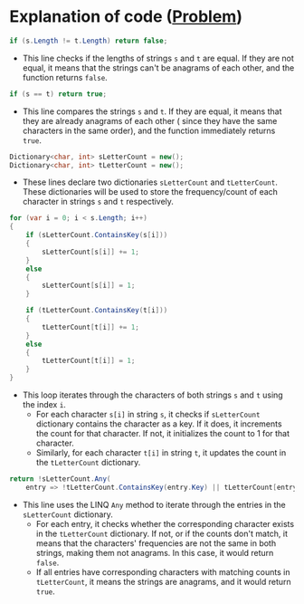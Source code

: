 # Explanation of code ([Problem](https://leetcode.com/problems/valid-anagram/))

```csharp
if (s.Length != t.Length) return false;
```

- This line checks if the lengths of strings `s` and `t` are equal. If they are not equal, it means that the strings
  can't be anagrams of each other, and the function returns `false`.

```csharp
if (s == t) return true;
```

- This line compares the strings `s` and `t`. If they are equal, it means that they are already anagrams of each other (
  since they have the same characters in the same order), and the function immediately returns `true`.

```csharp
Dictionary<char, int> sLetterCount = new();
Dictionary<char, int> tLetterCount = new();
```

- These lines declare two dictionaries `sLetterCount` and `tLetterCount`. These dictionaries will be used to store the
  frequency/count of each character in strings `s` and `t` respectively.

```csharp
for (var i = 0; i < s.Length; i++)
{
    if (sLetterCount.ContainsKey(s[i]))
    {
        sLetterCount[s[i]] += 1;
    }
    else
    {
        sLetterCount[s[i]] = 1;
    }

    if (tLetterCount.ContainsKey(t[i]))
    {
        tLetterCount[t[i]] += 1;
    }
    else
    {
        tLetterCount[t[i]] = 1;
    }
}
```

- This loop iterates through the characters of both strings `s` and `t` using the index `i`.
    - For each character `s[i]` in string `s`, it checks if `sLetterCount` dictionary contains the character as a key.
      If it does, it increments the count for that character. If not, it initializes the count to 1 for that character.
    - Similarly, for each character `t[i]` in string `t`, it updates the count in the `tLetterCount` dictionary.

```csharp
return !sLetterCount.Any(
    entry => !tLetterCount.ContainsKey(entry.Key) || tLetterCount[entry.Key] != entry.Value);
```

- This line uses the LINQ `Any` method to iterate through the entries in the `sLetterCount` dictionary.
    - For each entry, it checks whether the corresponding character exists in the `tLetterCount` dictionary. If not, or
      if the counts don't match, it means that the characters' frequencies are not the same in both strings, making them
      not anagrams. In this case, it would return `false`.
    - If all entries have corresponding characters with matching counts in `tLetterCount`, it means the strings are
      anagrams, and it would return `true`.


